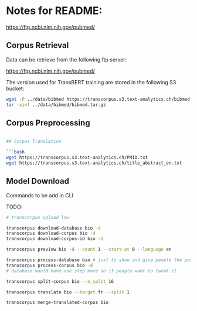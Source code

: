 # Notes for README:

https://ftp.ncbi.nlm.nih.gov/pubmed/

## Corpus Retrieval

Data can be retrieve from the following ftp server:

https://ftp.ncbi.nlm.nih.gov/pubmed/

The version used for TransBERT training are stored in the following S3 bucket:

```bash
wget -P ../data/bibmed https://transcorpus.s3.text-analytics.ch/bibmed.tar.gz
tar -xzvf ../data/bibmed/bibmed.tar.gz
```

## Corpus Preprocessing

````bash

## Corpus Translation

```bash
wget https://transcorpus.s3.text-analytics.ch/PMID.txt
wget https://transcorpus.s3.text-analytics.ch/title_abstract_en.txt
````

## Model Download

Commands to be add in CLI

TODO:

```bash
# transcorpus upload law

transcorpus download-database bio -d
transcorpus download-corpus bio -d
transcorpus download-corpus-id bio -d

transcorpus preview bio -d --count 1 --start-at 0 --language en

transcorpus process-database bio # just to show and give people the possibility to modify a few steps...
transcorpus process-corpus bio -d
# database would have one step more so if people want to tweak it

transcorpus split-corpus bio --n_split 16

transcorpus translate bio --target fr --split 1

transcorpus merge-translated-corpus bio

```
